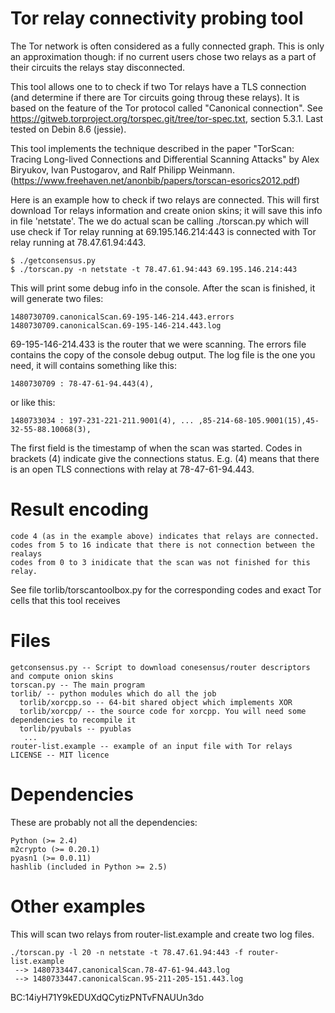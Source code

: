 Tor relay connectivity probing tool
===================================

The Tor network is often considered as a fully connected graph. This is only an
approximation though: if no current users chose two relays as a part of their
circuits the relays stay disconnected.

This tool allows one to to check if two Tor relays have a TLS connection 
(and determine if there are Tor circuits going throug these relays). It
is based on the feature of the Tor protocol called "Canonical connection". See
https://gitweb.torproject.org/torspec.git/tree/tor-spec.txt, section 5.3.1.
Last tested on Debin 8.6 (jessie).

This tool implements the technique described in the paper
"TorScan: Tracing Long-lived Connections and Differential Scanning Attacks" by
Alex Biryukov, Ivan Pustogarov, and Ralf Philipp Weinmann.
(https://www.freehaven.net/anonbib/papers/torscan-esorics2012.pdf)

Here is an example how to check if two relays are connected.
This will first download Tor relays information and create onion skins;
it will save this info in file 'netstate'.
The we do actual scan be calling ./torscan.py which will use check
if Tor relay running at 69.195.146.214:443 is connected with Tor relay running
at 78.47.61.94:443.

	$ ./getconsensus.py     
	$ ./torscan.py -n netstate -t 78.47.61.94:443 69.195.146.214:443

This will print some debug info in the console. 
After the scan is finished, it will generate two files:

	1480730709.canonicalScan.69-195-146-214.443.errors
	1480730709.canonicalScan.69-195-146-214.443.log

69-195-146-214.433 is the router that we were scanning.
The errors file contains the copy of the console debug output.
The log file is the one you need, it will contains something like this:

	1480730709 : 78-47-61-94.443(4),

or like this:

	1480733034 : 197-231-221-211.9001(4), ... ,85-214-68-105.9001(15),45-32-55-88.10068(3),

The first field is the timestamp of when the scan was started.
Codes in brackets (4) indicate give the connections status.
E.g. (4) means that there is an open TLS connections with relay at 78-47-61-94.443.

Result encoding
===============

	code 4 (as in the example above) indicates that relays are connected.
	codes from 5 to 16 indicate that there is not connection between the realays
	codes from 0 to 3 inidicate that the scan was not finished for this relay.

See file torlib/torscantoolbox.py for the corresponding codes and exact Tor cells that
this tool receives

Files
=====

	getconsensus.py -- Script to download conesensus/router descriptors and compute onion skins
	torscan.py -- The main program
	torlib/ -- python modules which do all the job
	  torlib/xorcpp.so -- 64-bit shared object which implements XOR 
	  torlib/xorcpp/ -- the source code for xorcpp. You will need some dependencies to recompile it 
	  torlib/pyubals -- pyublas 
	   ...
	router-list.example -- example of an input file with Tor relays
	LICENSE -- MIT licence

Dependencies
============
These are probably not all the dependencies:

	Python (>= 2.4)
	m2crypto (>= 0.20.1)
	pyasn1 (>= 0.0.11)
	hashlib (included in Python >= 2.5)


Other examples
==============

This will scan two relays from router-list.example and create two log files.

	./torscan.py -l 20 -n netstate -t 78.47.61.94:443 -f router-list.example
	 --> 1480733447.canonicalScan.78-47-61-94.443.log
	 --> 1480733447.canonicalScan.95-211-205-151.443.log


BC:14iyH71Y9kEDUXdQCytizPNTvFNAUUn3do 
